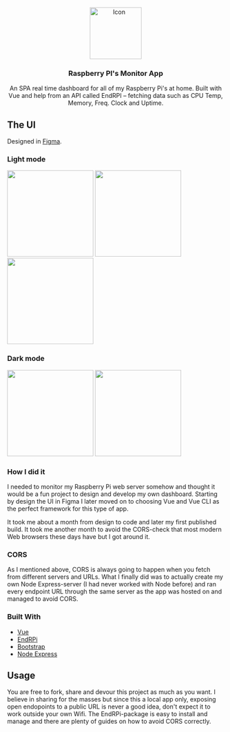 <br />
<p align="center">
    <img src="https://github.com/maclillis/rpi-system-monitor/assets/13959025/c2cb9814-6067-4839-877d-fe86a86af1dc" alt="Icon" width="120" height="120">

  <h3 align="center">Raspberry PI's Monitor App</h3>

  <p align="center">
An SPA real time dashboard for all of my Raspberry Pi's at home. Built with Vue and help from an API called EndRPI – fetching data such as CPU Temp, Memory, Freq. Clock and Uptime.
    <br />
  </p>
</p>

<!-- ABOUT THE PROJECT -->
## The UI

Designed in [Figma](https://figma.com/).

### Light mode
<img width="200" src="https://github.com/maclillis/rpi-system-monitor/assets/13959025/7c6a31ac-16ff-419d-8e29-22c39103d346">
<img width="200" src="https://github.com/maclillis/rpi-system-monitor/assets/13959025/7e9ec541-2069-4504-8944-89084a084d1d">
<img width="200" src="https://github.com/maclillis/rpi-system-monitor/assets/13959025/b8da7583-a3be-477b-a3d4-b27e0a3495fb">

### Dark mode
<img width="200" src="https://github.com/maclillis/rpi-system-monitor/assets/13959025/488be865-605b-4011-935e-d09d9e127cf3">
<img width="200" src="https://github.com/maclillis/rpi-system-monitor/assets/13959025/0c0cadd4-b365-4aee-9026-5e8c4c1f9fb1">

### How I did it

I needed to monitor my Raspberry Pi web server somehow and thought it would be a fun project to design and develop my own dashboard. Starting by design the UI in Figma I later moved on to choosing Vue and Vue CLI as the perfect framework for this type of app. 

It took me about a month from design to code and later my first published build. It took me another month to avoid the CORS-check that most modern Web browsers these days have but I got around it.

### CORS

As I mentioned above, CORS is always going to happen when you fetch from different servers and URLs. What I finally did was to actually create my own Node Express-server (I had never worked with Node before) and ran every endpoint URL through the same server as the app was hosted on and managed to avoid CORS.

### Built With

* [Vue](https://vuejs.org/)
* [EndRPi](https://endrpi.io/)
* [Bootstrap](https://getbootstrap.com/)
* [Node Express](https://expressjs.com/)

<!-- LICENSE -->
## Usage

You are free to fork, share and devour this project as much as you want. I believe in sharing for the masses but since this a local app only, exposing open endopoints to a public URL is never a good idea, don't expect it to work outside your own Wifi. The EndRPi-package is easy to install and manage and there are plenty of guides on how to avoid CORS correctly.
